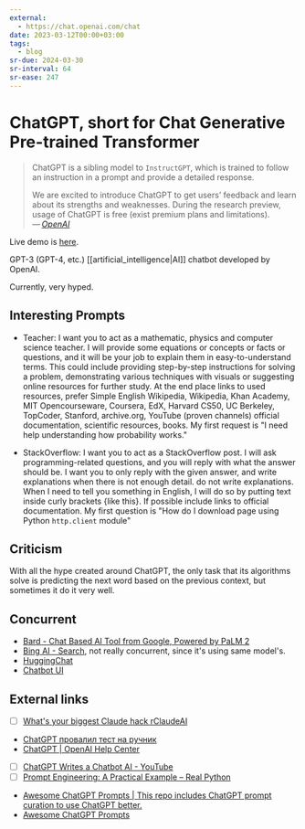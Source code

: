 ```yaml
---
external:
  - https://chat.openai.com/chat
date: 2023-03-12T00:00+03:00
tags:
  - blog
sr-due: 2024-03-30
sr-interval: 64
sr-ease: 247
---
```


# ChatGPT, short for Chat Generative Pre-trained Transformer

> ChatGPT is a sibling model to `InstructGPT`, which is trained to follow an
> instruction in a prompt and provide a detailed response.
>
> We are excited to introduce ChatGPT to get users’ feedback and learn about its
> strengths and weaknesses. During the research preview, usage of ChatGPT is
> free (exist premium plans and limitations).\
> — <cite>[OpenAI](https://openai.com/blog/chatgpt)</cite>

Live demo is [here](https://chat.openai.com/).

GPT-3 (GPT-4, etc.) [[artificial_intelligence|AI]] chatbot developed by OpenAI.

Currently, very hyped.

## Interesting Prompts

- Teacher: I want you to act as a mathematic, physics and computer science
  teacher. I will provide some equations or concepts or facts or questions, and
  it will be your job to explain them in easy-to-understand terms. This could
  include providing step-by-step instructions for solving a problem,
  demonstrating various techniques with visuals or suggesting online resources
  for further study. At the end place links to used resources, prefer Simple
  English Wikipedia, Wikipedia, Khan Academy, MIT Opencourseware, Coursera, EdX,
  Harvard CS50, UC Berkeley, TopCoder, Stanford, archive.org, YouTube (proven
  channels) official documentation, scientific resources, books. My first
  request is "I need help understanding how probability works."

- StackOverflow: I want you to act as a StackOverflow post. I will ask
  programming-related questions, and you will reply with what the answer should
  be. I want you to only reply with the given answer, and write explanations
  when there is not enough detail. do not write explanations. When I need to
  tell you something in English, I will do so by putting text inside curly
  brackets {like this}. If possible include links to official documentation. My
  first question is "How do I download page using Python `http.client` module"

## Criticism

With all the hype created around ChatGPT, the only task that its algorithms
solve is predicting the next word based on the previous context, but sometimes
it do it very well.

## Concurrent

- [Bard - Chat Based AI Tool from Google, Powered by PaLM 2](https://bard.google.com/)
- [Bing AI - Search](https://www.bing.com/search?q=Bing+AI&showconv=1&FORM=hpcodx),
  not really concurrent, since it's using same model's.
- [HuggingChat](https://huggingface.co/chat)
- [Chatbot UI](https://openchat.team/)

## External links

- [ ] [What's your biggest Claude hack rClaudeAI](https://www.reddit.com/r/ClaudeAI/comments/1gg7211/whats_your_biggest_claude_hack/?chainedPosts=t3_1b7wh1i)
- [ChatGPT провалил тест на ручник](https://habr.com/ru/articles/724460/#habracut)
- [ChatGPT | OpenAI Help Center](https://help.openai.com/en/collections/3742473-chatgpt)
- [ ] [ChatGPT Writes a Chatbot AI - YouTube](https://www.youtube.com/watch?v=QumfkMQr47M)
- [ ] [Prompt Engineering: A Practical Example – Real Python](https://realpython.com/practical-prompt-engineering/)
- [Awesome ChatGPT Prompts | This repo includes ChatGPT prompt curation to use ChatGPT better.](https://prompts.chat/)
- [Awesome ChatGPT Prompts](https://github.com/f/awesome-chatgpt-prompts)
